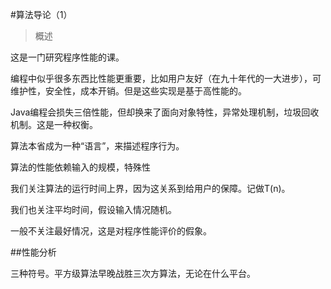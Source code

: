 #算法导论（1）

> 概述

这是一门研究程序性能的课。

编程中似乎很多东西比性能更重要，比如用户友好（在九十年代的一大进步），可维护性，安全性，成本开销。但是这些实现是基于高性能的。

Java编程会损失三倍性能，但却换来了面向对象特性，异常处理机制，垃圾回收机制。这是一种权衡。

算法本省成为一种“语言”，来描述程序行为。

算法的性能依赖输入的规模，特殊性

我们关注算法的运行时间上界，因为这关系到给用户的保障。记做T(n)。

我们也关注平均时间，假设输入情况随机。

一般不关注最好情况，这是对程序性能评价的假象。

##性能分析

三种符号。平方级算法早晚战胜三次方算法，无论在什么平台。